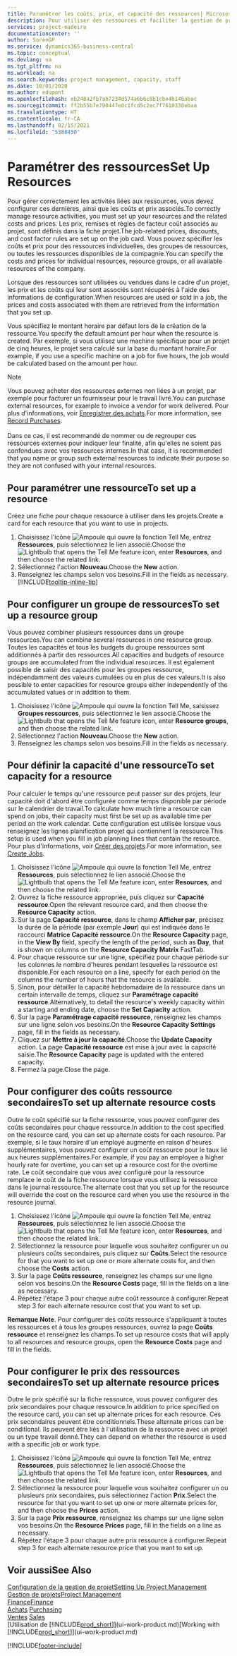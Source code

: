 ```yaml
---
title: Paramétrer les coûts, prix, et capacité des ressources| Microsoft Docs
description: Pour utiliser des ressources et faciliter la gestion de projets, vous spécifiez les coûts et les prix des différents ressources ou groupes de ressources, et définissez la capacité ressource.
services: project-madeira
documentationcenter: ''
author: SorenGP
ms.service: dynamics365-business-central
ms.topic: conceptual
ms.devlang: na
ms.tgt_pltfrm: na
ms.workload: na
ms.search.keywords: project management, capacity, staff
ms.date: 10/01/2020
ms.author: edupont
ms.openlocfilehash: eb248a2fb7ab7234d574a6b6c8b1cbe4b146abac
ms.sourcegitcommit: ff2b55b7e790447e0c1fcd5c2ec7f7610338ebaa
ms.translationtype: HT
ms.contentlocale: fr-CA
ms.lasthandoff: 02/15/2021
ms.locfileid: "5388450"
---
```

# <a name="set-up-resources"></a><span data-ttu-id="07969-103">Paramétrer des ressources</span><span class="sxs-lookup"><span data-stu-id="07969-103">Set Up Resources</span></span>
<span data-ttu-id="07969-104">Pour gérer correctement les activités liées aux ressources, vous devez configurer ces dernières, ainsi que les coûts et prix associés.</span><span class="sxs-lookup"><span data-stu-id="07969-104">To correctly manage resource activities, you must set up your resources and the related costs and prices.</span></span> <span data-ttu-id="07969-105">Les prix, remises et règles de facteur coût associés au projet, sont définis dans la fiche projet.</span><span class="sxs-lookup"><span data-stu-id="07969-105">The job-related prices, discounts, and cost factor rules are set up on the job card.</span></span> <span data-ttu-id="07969-106">Vous pouvez spécifier les coûts et prix pour des ressources individuelles, des groupes de ressources, ou toutes les ressources disponibles de la compagnie.</span><span class="sxs-lookup"><span data-stu-id="07969-106">You can specify the costs and prices for individual resources, resource groups, or all available resources of the company.</span></span>

<span data-ttu-id="07969-107">Lorsque des ressources sont utilisées ou vendues dans le cadre d'un projet, les prix et les coûts qui leur sont associés sont récupérés à l'aide des informations de configuration.</span><span class="sxs-lookup"><span data-stu-id="07969-107">When resources are used or sold in a job, the prices and costs associated with them are retrieved from the information that you set up.</span></span>

<span data-ttu-id="07969-108">Vous spécifiez le montant horaire par défaut lors de la création de la ressource.</span><span class="sxs-lookup"><span data-stu-id="07969-108">You specify the default amount per hour when the resource is created.</span></span> <span data-ttu-id="07969-109">Par exemple, si vous utilisez une machine spécifique pour un projet de cinq heures, le projet sera calculé sur la base du montant horaire.</span><span class="sxs-lookup"><span data-stu-id="07969-109">For example, if you use a specific machine on a job for five hours, the job would be calculated based on the amount per hour.</span></span>

> [!NOTE]
> <span data-ttu-id="07969-110">Vous pouvez acheter des ressources externes non liées à un projet, par exemple pour facturer un fournisseur pour le travail livré.</span><span class="sxs-lookup"><span data-stu-id="07969-110">You can purchase external resources, for example to invoice a vendor for work delivered.</span></span> <span data-ttu-id="07969-111">Pour plus d'informations, voir [Enregistrer des achats](purchasing-how-record-purchases.md).</span><span class="sxs-lookup"><span data-stu-id="07969-111">For more information, see [Record Purchases](purchasing-how-record-purchases.md).</span></span><br /><br />
> <span data-ttu-id="07969-112">Dans ce cas, il est recommandé de nommer ou de regrouper ces ressources externes pour indiquer leur finalité, afin qu'elles ne soient pas confondues avec vos ressources internes.</span><span class="sxs-lookup"><span data-stu-id="07969-112">In that case, it is recommended that you name or group such external resources to indicate their purpose so they are not confused with your internal resources.</span></span>

## <a name="to-set-up-a-resource"></a><span data-ttu-id="07969-113">Pour paramétrer une ressource</span><span class="sxs-lookup"><span data-stu-id="07969-113">To set up a resource</span></span>
<span data-ttu-id="07969-114">Créez une fiche pour chaque ressource à utiliser dans les projets.</span><span class="sxs-lookup"><span data-stu-id="07969-114">Create a card for each resource that you want to use in projects.</span></span>

1. <span data-ttu-id="07969-115">Choisissez l'icône ![Ampoule qui ouvre la fonction Tell Me](media/ui-search/search_small.png "Dites-moi ce que vous voulez faire"), entrez **Ressources**, puis sélectionnez le lien associé.</span><span class="sxs-lookup"><span data-stu-id="07969-115">Choose the ![Lightbulb that opens the Tell Me feature](media/ui-search/search_small.png "Tell me what you want to do") icon, enter **Resources**, and then choose the related link.</span></span>
2. <span data-ttu-id="07969-116">Sélectionnez l'action **Nouveau**.</span><span class="sxs-lookup"><span data-stu-id="07969-116">Choose the **New** action.</span></span>
3. <span data-ttu-id="07969-117">Renseignez les champs selon vos besoins.</span><span class="sxs-lookup"><span data-stu-id="07969-117">Fill in the fields as necessary.</span></span> [!INCLUDE[tooltip-inline-tip](includes/tooltip-inline-tip_md.md)]  

## <a name="to-set-up-a-resource-group"></a><span data-ttu-id="07969-118">Pour configurer un groupe de ressources</span><span class="sxs-lookup"><span data-stu-id="07969-118">To set up a resource group</span></span>
<span data-ttu-id="07969-119">Vous pouvez combiner plusieurs ressources dans un groupe ressources.</span><span class="sxs-lookup"><span data-stu-id="07969-119">You can combine several resources in one resource group.</span></span> <span data-ttu-id="07969-120">Toutes les capacités et tous les budgets du groupe ressources sont additionnés à partir des ressources.</span><span class="sxs-lookup"><span data-stu-id="07969-120">All capacities and budgets of resource groups are accumulated from the individual resources.</span></span> <span data-ttu-id="07969-121">Il est également possible de saisir des capacités pour les groupes ressource, indépendamment des valeurs cumulées ou en plus de ces valeurs.</span><span class="sxs-lookup"><span data-stu-id="07969-121">It is also possible to enter capacities for resource groups either independently of the accumulated values or in addition to them.</span></span>

1. <span data-ttu-id="07969-122">Choisissez l'icône ![Ampoule qui ouvre la fonction Tell Me](media/ui-search/search_small.png "Dites-moi ce que vous voulez faire"), saisissez **Groupes ressources**, puis sélectionnez le lien associé.</span><span class="sxs-lookup"><span data-stu-id="07969-122">Choose the ![Lightbulb that opens the Tell Me feature](media/ui-search/search_small.png "Tell me what you want to do") icon, enter **Resource groups**, and then choose the related link.</span></span>
2. <span data-ttu-id="07969-123">Sélectionnez l'action **Nouveau**.</span><span class="sxs-lookup"><span data-stu-id="07969-123">Choose the **New** action.</span></span>
3. <span data-ttu-id="07969-124">Renseignez les champs selon vos besoins.</span><span class="sxs-lookup"><span data-stu-id="07969-124">Fill in the fields as necessary.</span></span>

## <a name="to-set-capacity-for-a-resource"></a><span data-ttu-id="07969-125">Pour définir la capacité d'une ressource</span><span class="sxs-lookup"><span data-stu-id="07969-125">To set capacity for a resource</span></span>
<span data-ttu-id="07969-126">Pour calculer le temps qu'une ressource peut passer sur des projets, leur capacité doit d'abord être configurée comme temps disponible par période sur le calendrier de travail.</span><span class="sxs-lookup"><span data-stu-id="07969-126">To calculate how much time a resource can spend on jobs, their capacity must first be set up as available time per period on the work calendar.</span></span> <span data-ttu-id="07969-127">Cette configuration est utilisée lorsque vous renseignez les lignes planification projet qui contiennent la ressource.</span><span class="sxs-lookup"><span data-stu-id="07969-127">This setup is used when you fill in job planning lines that contain the resource.</span></span> <span data-ttu-id="07969-128">Pour plus d'informations, voir [Créer des projets](projects-how-create-jobs.md).</span><span class="sxs-lookup"><span data-stu-id="07969-128">For more information, see [Create Jobs](projects-how-create-jobs.md).</span></span>

1. <span data-ttu-id="07969-129">Choisissez l'icône ![Ampoule qui ouvre la fonction Tell Me](media/ui-search/search_small.png "Dites-moi ce que vous voulez faire"), entrez **Ressources**, puis sélectionnez le lien associé.</span><span class="sxs-lookup"><span data-stu-id="07969-129">Choose the ![Lightbulb that opens the Tell Me feature](media/ui-search/search_small.png "Tell me what you want to do") icon, enter **Resources**, and then choose the related link.</span></span>
2. <span data-ttu-id="07969-130">Ouvrez la fiche ressource appropriée, puis cliquez sur **Capacité ressource**.</span><span class="sxs-lookup"><span data-stu-id="07969-130">Open the relevant resource card, and then choose the **Resource Capacity** action.</span></span>
3. <span data-ttu-id="07969-131">Sur la page **Capacité ressource**, dans le champ **Afficher par**, précisez la durée de la période (par exemple **Jour**) qui est indiquée dans le raccourci **Matrice Capacité ressource**.</span><span class="sxs-lookup"><span data-stu-id="07969-131">On the **Resource Capacity** page, in the **View By** field, specify the length of the period, such as **Day**, that is shown on columns on the **Resource Capacity Matrix** FastTab.</span></span>
4. <span data-ttu-id="07969-132">Pour chaque ressource sur une ligne, spécifiez pour chaque période sur les colonnes le nombre d'heures pendant lesquelles la ressource est disponible.</span><span class="sxs-lookup"><span data-stu-id="07969-132">For each resource on a line, specify for each period on the columns the number of hours that the resource is available.</span></span>
5. <span data-ttu-id="07969-133">Sinon, pour détailler la capacité hebdomadaire de la ressource dans un certain intervalle de temps, cliquez sur **Paramétrage capacité ressource**.</span><span class="sxs-lookup"><span data-stu-id="07969-133">Alternatively, to detail the resource's weekly capacity within a starting and ending date, choose the **Set Capacity** action.</span></span>
6. <span data-ttu-id="07969-134">Sur la page **Paramétrage capacité ressource**, renseignez les champs sur une ligne selon vos besoins.</span><span class="sxs-lookup"><span data-stu-id="07969-134">On the **Resource Capacity Settings** page, fill in the fields as necessary.</span></span>
7. <span data-ttu-id="07969-135">Cliquez sur **Mettre à jour la capacité**.</span><span class="sxs-lookup"><span data-stu-id="07969-135">Choose the **Update Capacity** action.</span></span> <span data-ttu-id="07969-136">La page **Capacité ressource** est mise à jour avec la capacité saisie.</span><span class="sxs-lookup"><span data-stu-id="07969-136">The **Resource Capacity** page is updated with the entered capacity.</span></span>
8. <span data-ttu-id="07969-137">Fermez la page.</span><span class="sxs-lookup"><span data-stu-id="07969-137">Close the page.</span></span>

## <a name="to-set-up-alternate-resource-costs"></a><span data-ttu-id="07969-138">Pour configurer des coûts ressource secondaires</span><span class="sxs-lookup"><span data-stu-id="07969-138">To set up alternate resource costs</span></span>
<span data-ttu-id="07969-139">Outre le coût spécifié sur la fiche ressource, vous pouvez configurer des coûts secondaires pour chaque ressource.</span><span class="sxs-lookup"><span data-stu-id="07969-139">In addition to the cost specified on the resource card, you can set up alternate costs for each resource.</span></span> <span data-ttu-id="07969-140">Par exemple, si le taux horaire d'un employé augmente en raison d'heures supplémentaires, vous pouvez configurer un coût ressource pour le taux lié aux heures supplémentaires.</span><span class="sxs-lookup"><span data-stu-id="07969-140">For example, if you pay an employee a higher hourly rate for overtime, you can set up a resource cost for the overtime rate.</span></span> <span data-ttu-id="07969-141">Le coût secondaire que vous avez configuré pour la ressource remplace le coût de la fiche ressource lorsque vous utilisez la ressource dans le journal ressource.</span><span class="sxs-lookup"><span data-stu-id="07969-141">The alternate cost that you set up for the resource will override the cost on the resource card when you use the resource in the resource journal.</span></span>

1. <span data-ttu-id="07969-142">Choisissez l'icône ![Ampoule qui ouvre la fonction Tell Me](media/ui-search/search_small.png "Dites-moi ce que vous voulez faire"), entrez **Ressources**, puis sélectionnez le lien associé.</span><span class="sxs-lookup"><span data-stu-id="07969-142">Choose the ![Lightbulb that opens the Tell Me feature](media/ui-search/search_small.png "Tell me what you want to do") icon, enter **Resources**, and then choose the related link.</span></span>  
2. <span data-ttu-id="07969-143">Sélectionnez la ressource pour laquelle vous souhaitez configurer un ou plusieurs coûts secondaires, puis cliquez sur **Coûts**.</span><span class="sxs-lookup"><span data-stu-id="07969-143">Select the resource for that you want to set up one or more alternate costs for, and then choose the **Costs** action.</span></span>  
3. <span data-ttu-id="07969-144">Sur la page **Coûts ressource**, renseignez les champs sur une ligne selon vos besoins.</span><span class="sxs-lookup"><span data-stu-id="07969-144">On the **Resource Costs** page, fill in the fields on a line as necessary.</span></span>  
4. <span data-ttu-id="07969-145">Répétez l'étape 3 pour chaque autre coût ressource à configurer.</span><span class="sxs-lookup"><span data-stu-id="07969-145">Repeat step 3 for each alternate resource cost that you want to set up.</span></span>

<span data-ttu-id="07969-146">**Remarque**.</span><span class="sxs-lookup"><span data-stu-id="07969-146">**Note**.</span></span> <span data-ttu-id="07969-147">Pour configurer des coûts ressource s'appliquant à toutes les ressources et à tous les groupes ressources, ouvrez la page **Coûts ressource** et renseignez les champs.</span><span class="sxs-lookup"><span data-stu-id="07969-147">To set up resource costs that will apply to all resources and resource groups, open the **Resource Costs** page and fill in the fields.</span></span>

## <a name="to-set-up-alternate-resource-prices"></a><span data-ttu-id="07969-148">Pour configurer le prix des ressources secondaires</span><span class="sxs-lookup"><span data-stu-id="07969-148">To set up alternate resource prices</span></span>
<span data-ttu-id="07969-149">Outre le prix spécifié sur la fiche ressource, vous pouvez configurer des prix secondaires pour chaque ressource.</span><span class="sxs-lookup"><span data-stu-id="07969-149">In addition to price specified on the resource card, you can set up alternate prices for each resource.</span></span> <span data-ttu-id="07969-150">Ces prix secondaires peuvent être conditionnels.</span><span class="sxs-lookup"><span data-stu-id="07969-150">These alternate prices can be conditional.</span></span> <span data-ttu-id="07969-151">Ils peuvent être liés à l'utilisation de la ressource avec un projet ou un type travail donné.</span><span class="sxs-lookup"><span data-stu-id="07969-151">They can depend on whether the resource is used with a specific job or work type.</span></span>

1. <span data-ttu-id="07969-152">Choisissez l'icône ![Ampoule qui ouvre la fonction Tell Me](media/ui-search/search_small.png "Dites-moi ce que vous voulez faire"), entrez **Ressources**, puis sélectionnez le lien associé.</span><span class="sxs-lookup"><span data-stu-id="07969-152">Choose the ![Lightbulb that opens the Tell Me feature](media/ui-search/search_small.png "Tell me what you want to do") icon, enter **Resources**, and then choose the related link.</span></span>
2. <span data-ttu-id="07969-153">Sélectionnez la ressource pour laquelle vous souhaitez configurer un ou plusieurs prix secondaires, puis sélectionnez l'action **Prix**.</span><span class="sxs-lookup"><span data-stu-id="07969-153">Select the resource for that you want to set up one or more alternate prices for, and then choose the **Prices** action.</span></span>
3. <span data-ttu-id="07969-154">Sur la page **Prix ressource**, renseignez les champs sur une ligne selon vos besoins.</span><span class="sxs-lookup"><span data-stu-id="07969-154">On the **Resource Prices** page, fill in the fields on a line as necessary.</span></span>
4. <span data-ttu-id="07969-155">Répétez l'étape 3 pour chaque autre prix ressource à configurer.</span><span class="sxs-lookup"><span data-stu-id="07969-155">Repeat step 3 for each alternate resource price that you want to set up.</span></span>

## <a name="see-also"></a><span data-ttu-id="07969-156">Voir aussi</span><span class="sxs-lookup"><span data-stu-id="07969-156">See Also</span></span>
[<span data-ttu-id="07969-157">Configuration de la gestion de projet</span><span class="sxs-lookup"><span data-stu-id="07969-157">Setting Up Project Management</span></span>](projects-setup-projects.md)  
[<span data-ttu-id="07969-158">Gestion de projets</span><span class="sxs-lookup"><span data-stu-id="07969-158">Project Management</span></span>](projects-manage-projects.md)  
[<span data-ttu-id="07969-159">Finance</span><span class="sxs-lookup"><span data-stu-id="07969-159">Finance</span></span>](finance.md)  
<span data-ttu-id="07969-160">[Achats](purchasing-manage-purchasing.md)       </span><span class="sxs-lookup"><span data-stu-id="07969-160">[Purchasing](purchasing-manage-purchasing.md)       </span></span>  
<span data-ttu-id="07969-161">[Ventes](sales-manage-sales.md)    </span><span class="sxs-lookup"><span data-stu-id="07969-161">[Sales](sales-manage-sales.md)    </span></span>  
<span data-ttu-id="07969-162">[Utilisation de [!INCLUDE[prod_short](includes/prod_short.md)]](ui-work-product.md)</span><span class="sxs-lookup"><span data-stu-id="07969-162">[Working with [!INCLUDE[prod_short](includes/prod_short.md)]](ui-work-product.md)</span></span>  


[!INCLUDE[footer-include](includes/footer-banner.md)]